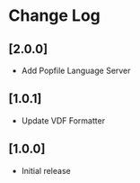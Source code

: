 # Change Log

## [2.0.0]
 - Add Popfile Language Server

## [1.0.1]
 - Update VDF Formatter

## [1.0.0]
 - Initial release
